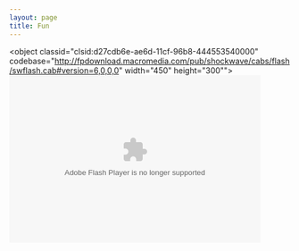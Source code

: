 ```yaml
---
layout: page
title: Fun
---
```


<object classid="clsid:d27cdb6e-ae6d-11cf-96b8-444553540000" codebase="http://fpdownload.macromedia.com/pub/shockwave/cabs/flash/swflash.cab#version=6,0,0,0" width="450" height="300""><param name="menu" value="false" /><param name="movie" value="http://www.fugly.com/f/1e6d8cd7b905f4e1bf72" /><param name="quality" value="high" /><embed src="http://www.fugly.com/f/1e6d8cd7b905f4e1bf72" AllowScriptAccess="always" menu="false" quality="high" width="450" height="300" name="FuglyGame" align="middle" type="application/x-shockwave-flash" pluginspage="http://www.macromedia.com/go/getflashplayer" /></object>
